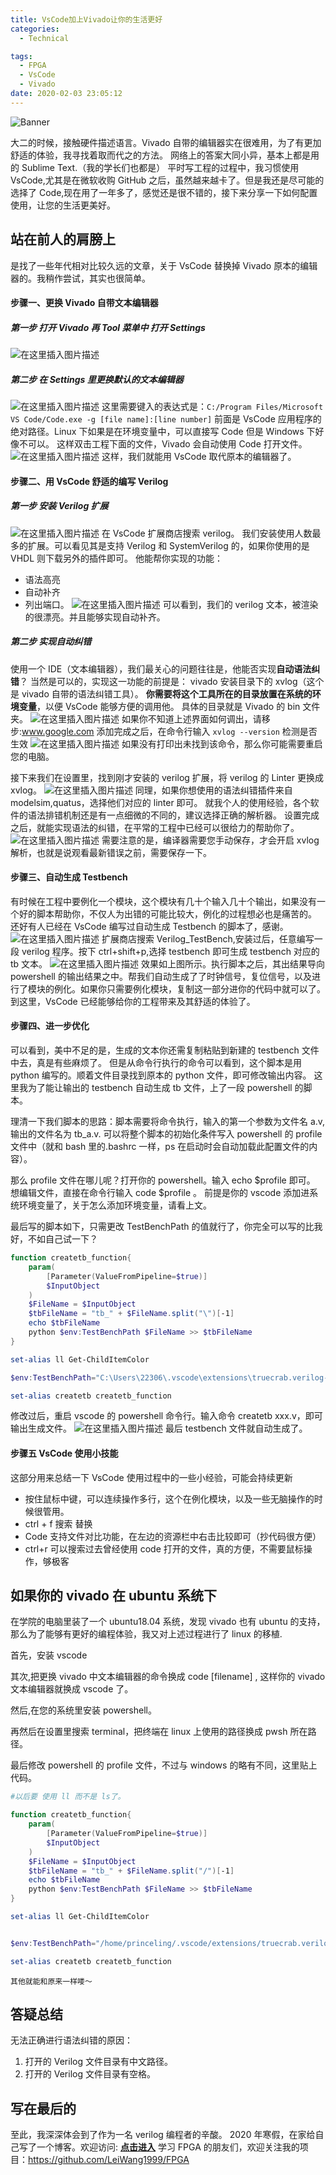 ```yaml
---
title: VsCode加上Vivado让你的生活更好
categories:
  - Technical

tags:
  - FPGA
  - VsCode
  - Vivado
date: 2020-02-03 23:05:12
---
```


![Banner](http://leiblog.wang/static/image/2020/8/adventurealtitude.jpg)

大二的时候，接触硬件描述语言。Vivado 自带的编辑器实在很难用，为了有更加舒适的体验，我寻找着取而代之的方法。
网络上的答案大同小异，基本上都是用的 Sublime Text.（我的学长们也都是）
平时写工程的过程中，我习惯使用 VsCode,尤其是在微软收购 GitHub 之后，虽然越来越卡了。但是我还是尽可能的选择了 Code,现在用了一年多了，感觉还是很不错的，接下来分享一下如何配置使用，让您的生活更美好。

<!-- more -->

## 站在前人的肩膀上

是找了一些年代相对比较久远的文章，关于 VsCode 替换掉 Vivado 原本的编辑器的。我稍作尝试，其实也很简单。

#### 步骤一、更换 Vivado 自带文本编辑器

##### 第一步 打开 Vivado 再 Tool 菜单中 打开 Settings

![在这里插入图片描述](https://img-blog.csdnimg.cn/20190730172400496.jpg?x-oss-process=image/watermark,type_ZmFuZ3poZW5naGVpdGk,shadow_10,text_aHR0cHM6Ly9ibG9nLmNzZG4ubmV0L3FxXzM5NDk4NzAx,size_16,color_FFFFFF,t_70)

##### 第二步 在 Settings 里更换默认的文本编辑器

![在这里插入图片描述](https://img-blog.csdnimg.cn/20190730172425179.jpg?x-oss-process=image/watermark,type_ZmFuZ3poZW5naGVpdGk,shadow_10,text_aHR0cHM6Ly9ibG9nLmNzZG4ubmV0L3FxXzM5NDk4NzAx,size_16,color_FFFFFF,t_70)
这里需要键入的表达式是：`C:/Program Files/Microsoft VS Code/Code.exe -g [file name]:[line number]`
前面是 VsCode 应用程序的绝对路径。Linux 下如果是在环境变量中，可以直接写 Code 但是 Windows 下好像不可以。
这样双击工程下面的文件，Vivado 会自动使用 Code 打开文件。
![在这里插入图片描述](https://img-blog.csdnimg.cn/20190730172648606.jpg?x-oss-process=image/watermark,type_ZmFuZ3poZW5naGVpdGk,shadow_10,text_aHR0cHM6Ly9ibG9nLmNzZG4ubmV0L3FxXzM5NDk4NzAx,size_16,color_FFFFFF,t_70)
这样，我们就能用 VsCode 取代原本的编辑器了。

#### 步骤二、用 VsCode 舒适的编写 Verilog

##### 第一步 安装 Verilog 扩展

![在这里插入图片描述](https://img-blog.csdnimg.cn/20190730172831152.jpg?x-oss-process=image/watermark,type_ZmFuZ3poZW5naGVpdGk,shadow_10,text_aHR0cHM6Ly9ibG9nLmNzZG4ubmV0L3FxXzM5NDk4NzAx,size_16,color_FFFFFF,t_70)
在 VsCode 扩展商店搜索 verilog。
我们安装使用人数最多的扩展。可以看见其是支持 Verilog 和 SystemVerilog 的，如果你使用的是 VHDL 则下载另外的插件即可。
他能帮你实现的功能：

- 语法高亮
- 自动补齐
- 列出端口。
  ![在这里插入图片描述](https://img-blog.csdnimg.cn/20190730173249308.jpg?x-oss-process=image/watermark,type_ZmFuZ3poZW5naGVpdGk,shadow_10,text_aHR0cHM6Ly9ibG9nLmNzZG4ubmV0L3FxXzM5NDk4NzAx,size_16,color_FFFFFF,t_70)
  可以看到，我们的 verilog 文本，被渲染的很漂亮。并且能够实现自动补齐。

##### 第二步 实现自动纠错

使用一个 IDE（文本编辑器），我们最关心的问题往往是，他能否实现**自动语法纠错**？
当然是可以的，实现这一功能的前提是：
vivado 安装目录下的 xvlog（这个是 vivado 自带的语法纠错工具）。
**你需要将这个工具所在的目录放置在系统的环境变量**，以便 VsCode 能够方便的调用他。
具体的目录就是 Vivado 的 bin 文件夹。
![在这里插入图片描述](https://img-blog.csdnimg.cn/20190730173554915.jpg?x-oss-process=image/watermark,type_ZmFuZ3poZW5naGVpdGk,shadow_10,text_aHR0cHM6Ly9ibG9nLmNzZG4ubmV0L3FxXzM5NDk4NzAx,size_16,color_FFFFFF,t_70)
如果你不知道上述界面如何调出，请移步:www.google.com
添加完成之后，在命令行输入 `xvlog --version` 检测是否生效
![在这里插入图片描述](https://img-blog.csdnimg.cn/20190730173907830.jpg?x-oss-process=image/watermark,type_ZmFuZ3poZW5naGVpdGk,shadow_10,text_aHR0cHM6Ly9ibG9nLmNzZG4ubmV0L3FxXzM5NDk4NzAx,size_16,color_FFFFFF,t_70)
如果没有打印出未找到该命令，那么你可能需要重启您的电脑。

接下来我们在设置里，找到刚才安装的 verilog 扩展，将 verilog 的 Linter 更换成 xvlog。
![在这里插入图片描述](https://img-blog.csdnimg.cn/2019073017403368.jpg?x-oss-process=image/watermark,type_ZmFuZ3poZW5naGVpdGk,shadow_10,text_aHR0cHM6Ly9ibG9nLmNzZG4ubmV0L3FxXzM5NDk4NzAx,size_16,color_FFFFFF,t_70)
同理，如果你想使用的语法纠错插件来自 modelsim,quatus，选择他们对应的 linter 即可。
就我个人的使用经验，各个软件的语法排错机制还是有一点细微的不同的，建议选择正确的解析器。
设置完成之后，就能实现语法的纠错，在平常的工程中已经可以很给力的帮助你了。
![在这里插入图片描述](https://img-blog.csdnimg.cn/20190730174127342.jpg?x-oss-process=image/watermark,type_ZmFuZ3poZW5naGVpdGk,shadow_10,text_aHR0cHM6Ly9ibG9nLmNzZG4ubmV0L3FxXzM5NDk4NzAx,size_16,color_FFFFFF,t_70)
需要注意的是，编译器需要您手动保存，才会开启 xvlog 解析，也就是说观看最新错误之前，需要保存一下。

#### 步骤三、自动生成 Testbench

有时候在工程中要例化一个模块，这个模块有几十个输入几十个输出，如果没有一个好的脚本帮助你，不仅人为出错的可能比较大，例化的过程想必也是痛苦的。
还好有人已经在 VsCode 编写过自动生成 Testbench 的脚本了，感谢。
![在这里插入图片描述](https://img-blog.csdnimg.cn/20190730174338671.jpg?x-oss-process=image/watermark,type_ZmFuZ3poZW5naGVpdGk,shadow_10,text_aHR0cHM6Ly9ibG9nLmNzZG4ubmV0L3FxXzM5NDk4NzAx,size_16,color_FFFFFF,t_70)
扩展商店搜索 Verilog_TestBench,安装过后，任意编写一段 verilog 程序。按下 ctrl+shift+p,选择 testbench 即可生成 testbench 对应的 tb 文本。
![在这里插入图片描述](https://img-blog.csdnimg.cn/20190730174455337.jpg?x-oss-process=image/watermark,type_ZmFuZ3poZW5naGVpdGk,shadow_10,text_aHR0cHM6Ly9ibG9nLmNzZG4ubmV0L3FxXzM5NDk4NzAx,size_16,color_FFFFFF,t_70)
效果如上图所示。执行脚本之后，其出结果导向 powershell 的输出结果之中。帮我们自动生成了了时钟信号，复位信号，以及进行了模块的例化。如果你只需要例化模块，复制这一部分进你的代码中就可以了。到这里，VsCode 已经能够给你的工程带来及其舒适的体验了。

#### 步骤四、进一步优化

可以看到，美中不足的是，生成的文本你还需复制粘贴到新建的 testbench 文件中去，真是有些麻烦了。
但是从命令行执行的命令可以看到，这个脚本是用 python 编写的。顺着文件目录找到原本的 python 文件，即可修改输出内容。
这里我为了能让输出的 testbench 自动生成 tb 文件，上了一段 powershell 的脚本。

理清一下我们脚本的思路：脚本需要将命令执行，输入的第一个参数为文件名 a.v,输出的文件名为 tb_a.v.
可以将整个脚本的初始化条件写入 powershell 的 profile 文件中（就和 bash 里的.bashrc 一样，ps 在启动时会自动加载此配置文件的内容）。

那么 profile 文件在哪儿呢？打开你的 powershell。输入 echo $profile 即可。
想编辑文件，直接在命令行输入 code $profile 。
前提是你的 vscode 添加进系统环境变量了，关于怎么添加环境变量，请看上文。

最后写的脚本如下，只需更改 TestBenchPath 的值就行了，你完全可以写的比我好，不如自己试一下？

```powershell
function createtb_function{
    param(
        [Parameter(ValueFromPipeline=$true)]
        $InputObject
    )
    $FileName = $InputObject
    $tbFileName = "tb_" + $FileName.split("\")[-1]
    echo $tbFileName
    python $env:TestBenchPath $FileName >> $tbFileName
}

set-alias ll Get-ChildItemColor

$env:TestBenchPath="C:\Users\22306\.vscode\extensions\truecrab.verilog-testbench-instance-0.0.5\out\vTbgenerator.py"

set-alias createtb createtb_function
```

修改过后，重启 vscode 的 powershell 命令行。输入命令 createtb xxx.v，即可输出生成文件。
![在这里插入图片描述](https://img-blog.csdnimg.cn/2019073017491592.jpg?x-oss-process=image/watermark,type_ZmFuZ3poZW5naGVpdGk,shadow_10,text_aHR0cHM6Ly9ibG9nLmNzZG4ubmV0L3FxXzM5NDk4NzAx,size_16,color_FFFFFF,t_70)
最后 testbench 文件就自动生成了。

#### 步骤五 VsCode 使用小技能

这部分用来总结一下 VsCode 使用过程中的一些小经验，可能会持续更新

- 按住鼠标中键，可以连续操作多行，这个在例化模块，以及一些无脑操作的时候很管用。
- ctrl + f 搜索 替换
- Code 支持文件对比功能，在左边的资源栏中右击比较即可（抄代码很方便）
- ctrl+r 可以搜索过去曾经使用 code 打开的文件，真的方便，不需要鼠标操作，够极客

## 如果你的 vivado 在 ubuntu 系统下

在学院的电脑里装了一个 ubuntu18.04 系统，发现 vivado 也有 ubuntu 的支持，那么为了能够有更好的编程体验，我又对上述过程进行了 linux 的移植.

首先，安装 vscode

其次,把更换 vivado 中文本编辑器的命令换成 code [filename] , 这样你的 vivado 文本编辑器就换成 vscode 了。

然后,在您的系统里安装 powershell。

再然后在设置里搜索 terminal，把终端在 linux 上使用的路径换成 pwsh 所在路径。

最后修改 powershell 的 profile 文件，不过与 windows 的略有不同，这里贴上代码。

```powershell
#以后要 使用 ll 而不是 ls了。

function createtb_function{
    param(
        [Parameter(ValueFromPipeline=$true)]
        $InputObject
    )
    $FileName = $InputObject
    $tbFileName = "tb_" + $FileName.split("/")[-1]
    echo $tbFileName
    python $env:TestBenchPath $FileName >> $tbFileName
}

set-alias ll Get-ChildItemColor


$env:TestBenchPath="/home/princeling/.vscode/extensions/truecrab.verilog-testbench-instance-0.0.5/out/vTbgenerator.py"

set-alias createtb createtb_function
```

    其他就能和原来一样喽～

## 答疑总结

无法正确进行语法纠错的原因：

1. 打开的 Verilog 文件目录有中文路径。
2. 打开的 Verilog 文件目录有空格。

## 写在最后的

至此，我深深体会到了作为一名 verilog 编程者的辛酸。
2020 年寒假，在家给自己写了一个博客。欢迎访问:
[**点击进入**](http://www.leiblog.wang)
学习 FPGA 的朋友们，欢迎关注我的项目：https://github.com/LeiWang1999/FPGA
